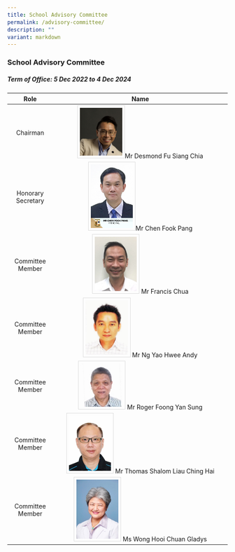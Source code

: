 ```yaml
---
title: School Advisory Committee
permalink: /advisory-committee/
description: ""
variant: markdown
---
```

### School Advisory Committee

##### Term of Office: 5 Dec 2022 to 4 Dec 2024

| Role | Name |
|:---:|:---:|
| Chairman |<img src="/images/School%20Management%20Team/SAC%20Chairman's%20Message/sac_chairman.jpg" style="width:25%;  border:0.5px solid Gainsboro; padding: 5px">Mr Desmond Fu Siang Chia |
|  Honorary Secretary | <img src="/images/School%20Management%20Team/Chen%20Fook%20Pang.jpg" style="width:25%;  border:0.5px solid Gainsboro; padding: 5px">Mr Chen Fook Pang  |
| Committee Member |<img src="/images/Mr%20Francis%20Chua.jpg" style="width:25%;  border:0.5px solid Gainsboro; padding: 5px"> Mr Francis Chua |
|  Committee Member |<img src="/images/Mr%20Andy%20Ng.jpg" style="width:25%;  border:0.5px solid Gainsboro; padding: 5px">  Mr Ng Yao Hwee Andy |
| Committee Member  |<img src="/images/Mr%20Roger%20Foong.jpg" style="width:25%;  border:0.5px solid Gainsboro; padding: 5px"> Mr Roger Foong Yan Sung |
|  Committee Member |<img src="/images/Mr%20Thomas%20Shalom.jpg" style="width:25%;  border:0.5px solid Gainsboro; padding: 5px"> Mr Thomas Shalom Liau Ching Hai |
| Committee Member | <img src="/images/Ms%20Gladys%20Wong.jpg" style="width:25%;  border:0.5px solid Gainsboro; padding: 5px"> Ms Wong Hooi Chuan Gladys  |